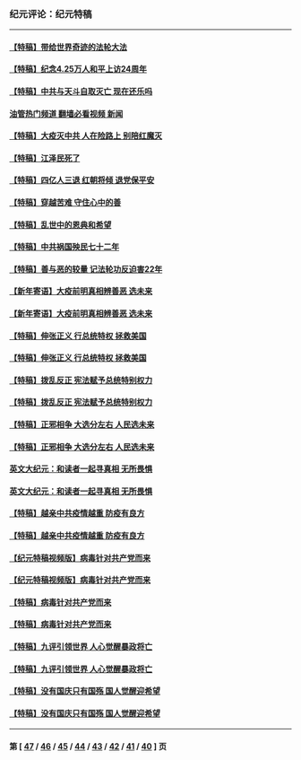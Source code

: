 ### 纪元评论：纪元特稿
---
#### [【特稿】带给世界奇迹的法轮大法](../../pages/nsc424/n13994132.md?05180330) 
#### [【特稿】纪念4.25万人和平上访24周年](../../pages/nsc424/n13980883.md?05180330) 
#### [【特稿】中共与天斗自取灭亡 现在还乐吗](../../pages/nsc424/n13897482.md?05180330) 
#### [油管热门频道 翻墙必看视频 新闻](ok?05180330)
#### [【特稿】大疫灭中共 人在险路上 别陪红魔灭](../../pages/nsc424/n13890697.md?05180330) 
#### [【特稿】江泽民死了](../../pages/nsc424/n13876300.md?05180330) 
#### [【特稿】四亿人三退 红朝将倾 退党保平安](../../pages/nsc424/n13794378.md?05180330) 
#### [【特稿】穿越苦难 守住心中的善](../../pages/nsc424/n13784979.md?05180330) 
#### [【特稿】乱世中的恩典和希望](../../pages/nsc424/n13734687.md?05180330) 
#### [【特稿】中共祸国殃民七十二年](../../pages/nsc424/n13272607.md?05180330) 
#### [【特稿】善与恶的较量 记法轮功反迫害22年](../../pages/nsc424/n13086597.md?05180330) 
#### [【新年寄语】大疫前明真相辨善恶 选未来](../../pages/nsc424/n12660855.md?05180330) 
#### [【新年寄语】大疫前明真相辨善恶 选未来](../../pages/nsc424/n12660855.md?05180330) 
#### [【特稿】伸张正义 行总统特权 拯救美国](../../pages/nsc424/n12616806.md?05180330) 
#### [【特稿】伸张正义 行总统特权 拯救美国](../../pages/nsc424/n12616806.md?05180330) 
#### [【特稿】拨乱反正 宪法赋予总统特别权力](../../pages/nsc424/n12598306.md?05180330) 
#### [【特稿】拨乱反正 宪法赋予总统特别权力](../../pages/nsc424/n12598306.md?05180330) 
#### [【特稿】正邪相争 大选分左右 人民选未来](../../pages/nsc424/n12545208.md?05180330) 
#### [【特稿】正邪相争 大选分左右 人民选未来](../../pages/nsc424/n12545208.md?05180330) 
#### [英文大纪元：和读者一起寻真相 无所畏惧](../../pages/nsc424/n12542027.md?05180330) 
#### [英文大纪元：和读者一起寻真相 无所畏惧](../../pages/nsc424/n12542027.md?05180330) 
#### [【特稿】越亲中共疫情越重 防疫有良方](../../pages/nsc424/n12042989.md?05180330) 
#### [【特稿】越亲中共疫情越重 防疫有良方](../../pages/nsc424/n12042989.md?05180330) 
#### [【纪元特稿视频版】病毒针对共产党而来](../../pages/nsc424/n11977328.md?05180330) 
#### [【纪元特稿视频版】病毒针对共产党而来](../../pages/nsc424/n11977328.md?05180330) 
#### [【特稿】病毒针对共产党而来](../../pages/nsc424/n11928818.md?05180330) 
#### [【特稿】病毒针对共产党而来](../../pages/nsc424/n11928818.md?05180330) 
#### [【特稿】九评引领世界 人心觉醒暴政将亡](../../pages/nsc424/n11660496.md?05180330) 
#### [【特稿】九评引领世界 人心觉醒暴政将亡](../../pages/nsc424/n11660496.md?05180330) 
#### [【特稿】没有国庆只有国殇 国人觉醒迎希望](../../pages/nsc424/n11549354.md?05180330) 
#### [【特稿】没有国庆只有国殇 国人觉醒迎希望](../../pages/nsc424/n11549354.md?05180330) 

---
#### 第 [ [47](./47.md?05180330) / [46](./46.md?05180330) / [45](./45.md?05180330) / [44](./44.md?05180330) / [43](./43.md?05180330) / [42](./42.md?05180330) / [41](./41.md?05180330) / [40](./40.md?05180330) ] 页
